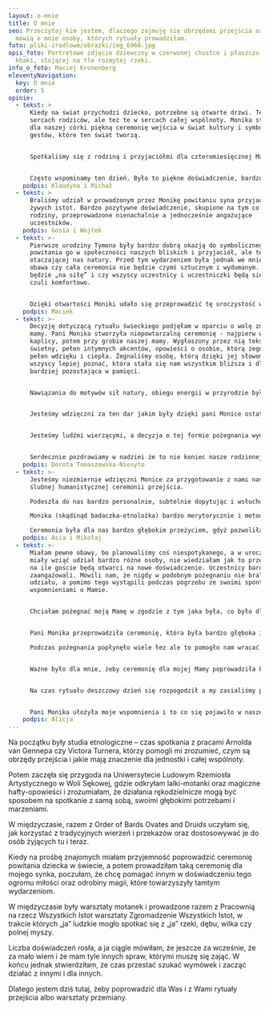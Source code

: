 ```yaml
---
layout: o-mnie
title: O mnie
seo: Przeczytaj kim jestem, dlaczego zajmuję się obrzędami przejścia oraz co
  mówią o mnie osoby, których rytuały prowadziłam.
foto: pliki-zrodlowe/obrazki/img_6960.jpg
opis_foto: Portretowe zdjęcie dziewczny w czerwonej chustce i płaszczu w kolorze
  khaki, stojącej na tle rozmytej rzeki.
info_o_foto: Maciej Kronenberg
eleventyNavigation:
  key: O mnie
  order: 5
opinie:
  - tekst: >
      Kiedy na świat przychodzi dziecko, potrzebne są otwarte drzwi. Te w
      sercach rodziców, ale też te w sercach całej wspólnoty. Monika stworzyła
      dla naszej córki piękną ceremonię wejścia w świat kultury i symbolicznych
      gestów, które ten świat tworzą.    


      Spotkaliśmy się z rodziną i przyjaciółmi dla czteromiesięcznej Matyldy, by razem sądzić ziarno nowego życia. Każdy z gości miał możliwość zrobić dla M. motankę. Życzenia gości mogły zmaterializować się w symbolicznych skarbach, w które zostały wyposażone motanki. Mamy je wszystkie, czekają na jej 18 urodziny.


      Często wspominamy ten dzień. Było to piękne doświadczenie, bardzo nam potrzebne. Dało nam przestrzeń do wspólnego radowania się. Matylda, dziś ośmioletnia, lubi nasze opowieści o tym wydarzeniu, ogląda zdjęcia no i oczywiście szuka po domu motanek.
    podpis: Klaudyna i Michał
  - tekst: >
      Braliśmy udział w prowadzonym przez Monikę powitaniu syna przyjaciół wśród
      żywych istot. Bardzo pozytywne doświadczenie, skupione na tym co ważne dla
      rodziny, przeprowadzone nienachalnie a jednocześnie angażujące
      uczestników.
    podpis: Gosia i Wojtek
  - tekst: >-
      Pierwsze urodziny Tymona były bardzo dobrą okazją do symbolicznego
      powitania go w społeczności naszych bliskich i przyjaciół, ale też
      otaczającej nas natury. Przed tym wydarzeniem była jednak we mnie spora
      obawa czy cała ceremonia nie będzie czymś sztucznym i wydumanym. Czy nie
      będzie „na siłę” i czy wszyscy uczestnicy i uczestniczki będą się na niej
      czuli komfortowo.


      Dzięki otwartości Moniki udało się przeprowadzić tę uroczystość w sposób łączący swobodę i radość z czymś głębszym, poważniejszym. Był piknik na łące, były życzenia spisane na wielkim arkuszu papieru, które dziś wiszą nad łóżkiem Tymona przypominając nam o tym wydarzeniu. Było też sadzenie drzew, dzięki czemu podczas spacerów mamy okazję obserwować jak rosną one razem z naszym synem.
    podpis: Maciek
  - tekst: >-
      Decyzję dotyczącą rytuału świeckiego podjęłam w oparciu o wolę zmarłej
      mamy. Pani Monika stworzyła niepowtarzalną ceremonię - najpierw wewnątrz
      kaplicy, potem przy grobie naszej mamy. Wygłoszony przez nią tekst był
      świetny, pełen intymnych akcentów, opowieści o osobie, którą żegnamy,
      pełen wdzięku i ciepła. Żegnaliśmy osobę, którą dzięki jej słowom mogliśmy
      wszyscy lepiej poznać, która stała się nam wszystkim bliższa i dlatego tym
      bardziej pozostająca w pamięci.


      Nawiązania do motywów sił natury, obiegu energii w przyrodzie były pełne wyobraźni i nadziei. Jeżeli kiedyś będę odchodzić - tak właśnie chciałabym być zapamiętana i oddana siłom natury.


      Jesteśmy wdzięczni za ten dar jakim były dzięki pani Monice ostatnie chwile z mamą - zwieńczone muzyką i słowami tak dodającymi światła w sercu. 


      Jesteśmy ludźmi wierzącymi, a decyzja o tej formie pożegnania wynikała z motywów zupełnie innych niż chęć odwrócenia się od Boga. Bóg-Uniwersum był obecny podczas ceremonii i we wspomnieniach i we wspaniałym nawiązaniu do tego, że wszystko jest energią i wraca do swojego źródła. Bardzo dziękujemy za to, co pani Monika wyczarowała: z naszej pamięci, z letniego popołudnia ze śpiewu ptaków i pełnych ciepła słów, które pozostaną z nami.


      Serdecznie pozdrawiamy w nadziei że to nie koniec nasze rodzinnej historii.
    podpis: Dorota Tomaszewska-Niesyto
  - tekst: >-
      Jesteśmy niezmiernie wdzięczni Monice za przygotowanie z nami naszej
      ślubnej humanistycznej ceremonii przejścia.

      Podeszła do nas bardzo personalnie, subtelnie dopytując i wsłuchując się w historię naszej miłości, nasze korzenie i wartości.

      Monika (skądinąd badaczka-etnolożka) bardzo merytorycznie i metodycznie przeprowadzała nas przez proces twórczo-przygotowawczy, dając nam jednocześnie sporo przestrzeni i zrozumienia w burzliwym dla nas okresie organizacyjnym.

      Ceremonia była dla nas bardzo głębokim przeżyciem, gdyż pozwoliła nam ubrać w gesty i rytuały nasze wartości, uczucia i intencje, znajdując adekwatną formę i odpowiedź na nasze duchowe potrzeby w tym ważnym momencie naszego życia.
    podpis: Asia i Mikołaj
  - tekst: >-
      Miałam pewne obawy, bo planowaliśmy coś niespotykanego, a w uroczystości
      miały wziąć udział bardzo różne osoby, nie wiedziałam jak to przebiegnie i
      na ile goście będą otwarci na nowe doświadczenie. Uczestnicy bardzo się
      zaangażowali. Mówili nam, że nigdy w podobnym pożegnaniu nie brali
      udziału, a pomimo tego wystąpili podczas pogrzebu ze swoimi spontanicznymi
      wspomnieniami o Mamie.


      Chciałam pożegnać moją Mamę w zgodzie z tym jaka była, co było dla Niej ważne, bardzo chciałam, żeby uroczystość była przeprowadzona przez osobę, która się w nią zaangażuje, zależało mi na tym, żeby to było prawdziwe pożegnanie a nie kilka formułek.


      Pani Monika przeprowadziła ceremonię, która była bardzo głęboka i poruszająca, uwolniła emocje i pani Monika nas przez nie prowadziła.

      Podczas pożegnania popłynęło wiele łez ale to pomogło nam wracać do siebie z uczuciem, że energia Mamy jest z nami, teraz w inny sposób.


      Ważne było dla mnie, żeby ceremonię dla mojej Mamy poprowadziła kobieta, tak podpowiedziała mi intuicja i rzeczywiście było coś niesamowitego w tym jak pani Monika w swojej delikatności, w ciemnej, stonowanej sukni i długim warkoczu prowadzi tę ceremonię spokojna i charyzmatyczna.


      Na czas rytuału deszczowy dzień się rozpogodził a my zasialiśmy polne kwiaty, które teraz rosną na grobie Mamy.


      Pani Monika ułożyła moje wspomnienia i to co się pojawiło w naszej rozmowie przed uroczystością w piękną opowieść, niesamowicie wzruszającą i dającą otuchę. Minęło sporo czasu, a ta opowieść nadal do mnie wraca."
    podpis: Alicja
---
```

Na początku były studia etnologiczne – czas spotkania z pracami Arnolda van Gennepa czy Victora Turnera, którzy pomogli mi zrozumieć, czym są obrzędy przejścia i jakie mają znaczenie dla jednostki i całej wspólnoty.

Potem zaczęła się przygoda na Uniwersytecie Ludowym Rzemiosła Artystycznego w Woli Sękowej, gdzie odkryłam lalki-motanki oraz magiczne hafty-opowieści i zrozumiałam, że działania rękodzielnicze mogą być sposobem na spotkanie z samą sobą, swoimi głębokimi potrzebami i marzeniami.

W międzyczasie, razem z Order of Bards Ovates and Druids uczyłam się, jak korzystać z tradycyjnych wierzeń i przekazów oraz dostosowywać je do osób żyjących tu i teraz.

Kiedy na prośbę znajomych miałam przyjemność poprowadzić ceremonię powitania dziecka w świecie, a potem prowadziłam taką ceremonię dla mojego synka, poczułam, że chcę pomagać innym w doświadczeniu tego ogromu miłości oraz odrobiny magii, które towarzyszyły tamtym wydarzeniom.

W międzyczasie były warsztaty motanek i prowadzone razem z Pracownią na rzecz Wszystkich Istot warsztaty Zgromadzenie Wszystkich Istot, w trakcie których „ja” ludzkie mogło spotkać się z „ja” rzeki, dębu, wilka czy polnej myszy.

Liczba doświadczeń rosła, a ja ciągle mówiłam, że jeszcze za wcześnie, że za mało wiem i że mam tyle innych spraw, którymi muszę się zająć. 
W końcu jednak stwierdziłam, że czas przestać szukać wymówek i zacząć działać z innymi i dla innych.

Dlatego jestem dziś tutaj, żeby poprowadzić dla Was i z Wami rytuały przejścia albo warsztaty przemiany.